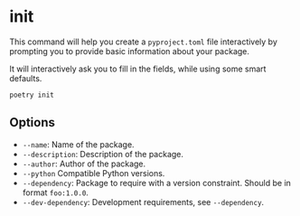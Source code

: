 # init

This command will help you create a `pyproject.toml` file interactively by prompting you
to provide basic information about your package.

It will interactively ask you to fill in the fields, while using some smart defaults.

```shell
poetry init
```

## Options

* `--name`: Name of the package.
* `--description`: Description of the package.
* `--author`: Author of the package.
* `--python` Compatible Python versions.
* `--dependency`: Package to require with a version constraint. Should be in format
`foo:1.0.0`.
* `--dev-dependency`: Development requirements, see `--dependency`.
